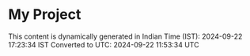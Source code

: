 # My Project

This content is dynamically generated in Indian Time (IST): 2024-09-22 17:23:34 IST
Converted to UTC: 2024-09-22 11:53:34 UTC
